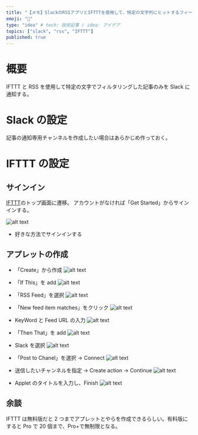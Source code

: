 ```yaml
---
title: "【メモ】SlackのRSSアプリとIFTTTを使用して、特定の文字列にヒットするフィードのみを取得する"
emoji: "💬"
type: "idea" # tech: 技術記事 / idea: アイデア
topics: ["slack", "rss", "IFTTT"]
published: true
---
```


<!-- ## アプリの追加

![alt text](/images/9326af3df5bebc/image1.png)

![alt text](/images/9326af3df5bebc/image2.png)

- 追加ボタン押下後、ブラウザに遷移

![alt text](/images/9326af3df5bebc/image3.png)

- Slack に追加

![alt text](/images/9326af3df5bebc/image4.png)

- フィード URL 追加
- 登録するチャンネルを選択

→「このフィードを購読する」

## Slack 上から RSS アプリの設定、確認など

- フィード追加

```
/feed subscribe <フィード url>
```

- フィードのリスト

```
/feed list
```

- フィードの削除

```
/feed remove <フィードID>
``` -->

# 概要

IFTTT と RSS を使用して特定の文字でフィルタリングした記事のみを Slack に通知する。

# Slack の設定

記事の通知専用チャンネルを作成したい場合はあらかじめ作っておく。

# IFTTT の設定

## サインイン

[IFTTT](https://ifttt.com/)のトップ画面に遷移。
アカウントがなければ「Get Started」からサインインする。

![alt text](/images/9326af3df5bebc/image5.png)

- 好きな方法でサインインする

## アプレットの作成

- 「Create」から作成
  ![alt text](/images/9326af3df5bebc/image6.png)

- 「If This」を add
  ![alt text](/images/9326af3df5bebc/image7.png)

- 「RSS Feed」を選択
  ![alt text](/images/9326af3df5bebc/image8.png)

- 「New feed item matches」をクリック
  ![alt text](/images/9326af3df5bebc/image9.png)

- KeyWord と Feed URL の入力
  ![alt text](/images/9326af3df5bebc/image10.png)

- 「Then That」を add
  ![alt text](/images/9326af3df5bebc/image11.png)

- Slack を選択
  ![alt text](/images/9326af3df5bebc/image12.png)

- 「Post to Chanel」を選択 → Connect
  ![alt text](/images/9326af3df5bebc/image13.png)

- 送信したいチャンネルを指定 → Create action → Continue
  ![alt text](/images/9326af3df5bebc/image14.png)

- Applet のタイトルを入力し、Finish
  ![alt text](/images/9326af3df5bebc/image15.png)

## 余談

IFTTT は無料版だと 2 つまでアプレットとやらを作成できるらしい。有料版にすると Pro で 20 個まで、Pro+で無制限となる。
